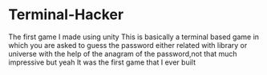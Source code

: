 # Terminal-Hacker
The first game I made using unity
This is basically a terminal based game in which you are asked to guess the password either related with library or universe with the help of the anagram of the password,not that much impressive but yeah It was the first game that I ever built
